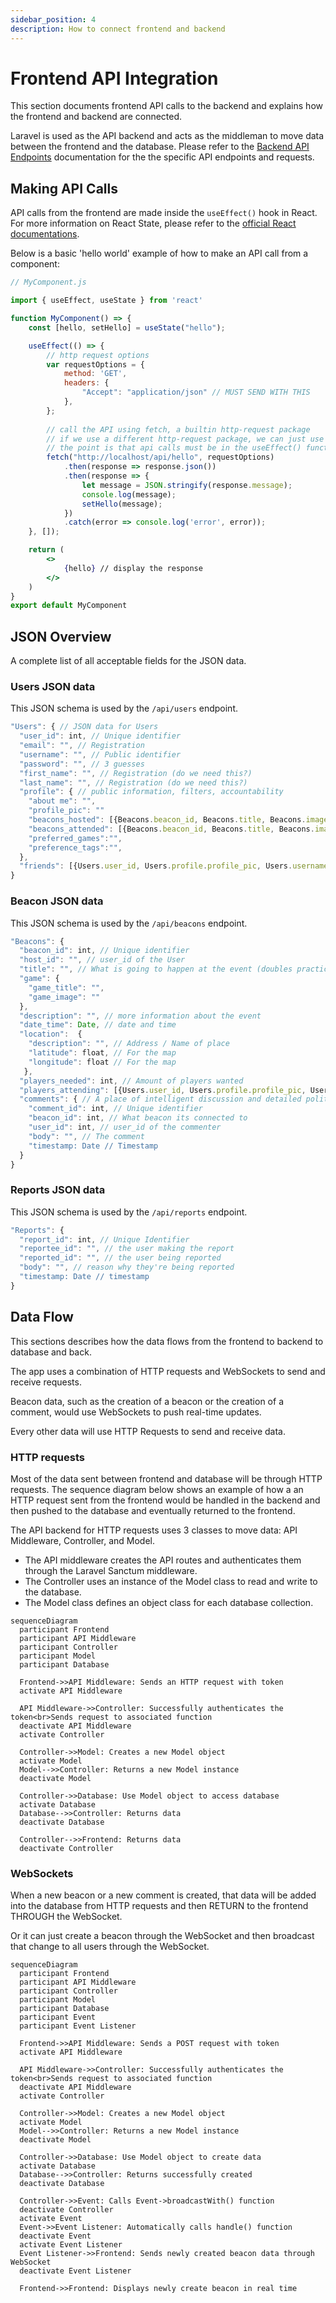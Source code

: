 ```yaml
---
sidebar_position: 4
description: How to connect frontend and backend
---
```

# Frontend API Integration

This section documents frontend API calls to the backend and explains how the frontend and backend are connected.

Laravel is used as the API backend and acts as the middleman to move data between the frontend and the database. Please refer to the [Backend API Endpoints](/docs/api-specification/backend-api-endpoints/) documentation for the the specific API endpoints and requests.

## Making API Calls
API calls from the frontend are made inside the `useEffect()` hook in React. For more information on React State, please refer to the [official React documentations](https://react.dev/).

<!-- TODO: Update the http request library -->
<!-- TODO: Update the backend url -->
Below is a basic 'hello world' example of how to make an API call from a component:
```jsx
// MyComponent.js

import { useEffect, useState } from 'react'

function MyComponent() => {
    const [hello, setHello] = useState("hello");

    useEffect(() => {
        // http request options 
        var requestOptions = {
            method: 'GET',
            headers: {
                "Accept": "application/json" // MUST SEND WITH THIS
            },
        };
        
        // call the API using fetch, a builtin http-request package
        // if we use a different http-request package, we can just use that
        // the point is that api calls must be in the useEffect() function
        fetch("http://localhost/api/hello", requestOptions)
            .then(response => response.json())
            .then(response => {
                let message = JSON.stringify(response.message);
                console.log(message);
                setHello(message);
            })
            .catch(error => console.log('error', error));
    }, []);

    return (
        <>
            {hello} // display the response
        </>
    )
}
export default MyComponent
```

## JSON Overview

A complete list of all acceptable fields for the JSON data.
<!-- TODO: make sure to match the JSON fields with the database diagram! -->

### Users JSON data

This JSON schema is used by the `/api/users` endpoint.

```js
"Users": { // JSON data for Users
  "user_id": int, // Unique identifier
  "email": "", // Registration
  "username": "", // Public identifier
  "password": "", // 3 guesses
  "first_name": "", // Registration (do we need this?)
  "last_name": "", // Registration (do we need this?)
  "profile": { // public information, filters, accountability
    "about me": "",
    "profile_pic": ""
    "beacons_hosted": [{Beacons.beacon_id, Beacons.title, Beacons.image}, {}],
    "beacons_attended": [{Beacons.beacon_id, Beacons.title, Beacons.image}. {}],
    "preferred_games":"",
    "preference_tags":"",
  },
  "friends": [{Users.user_id, Users.profile.profile_pic, Users.username}, {}]
}
```

### Beacon JSON data

This JSON schema is used by the `/api/beacons` endpoint.

```js
"Beacons": {
  "beacon_id": int, // Unique identifier
  "host_id": "", // user_id of the User
  "title": "", // What is going to happen at the event (doubles practice, mario wonder, pokemans vgc, etc.)
  "game": {
    "game_title": "",
    "game_image": ""
  },
  "description": "", // more information about the event
  "date_time": Date, // date and time 
  "location":  {
    "description": "", // Address / Name of place
    "latitude": float, // For the map
    "longitude": float // For the map
   },
  "players_needed": int, // Amount of players wanted
  "players_attending": [{Users.user_id, Users.profile.profile_pic, Users.username}, {}], // List of players attended
  "comments": { // A place of intelligent discussion and detailed politics
    "comment_id": int, // Unique identifier
    "beacon_id": int, // What beacon its connected to
    "user_id": int, // user_id of the commenter
    "body": "", // The comment
    "timestamp: Date // Timestamp
  }
}
```

### Reports JSON data

This JSON schema is used by the `/api/reports` endpoint.

```js
"Reports": {
  "report_id": int, // Unique Identifier
  "reportee_id": "", // the user making the report
  "reported_id": "", // the user being reported
  "body": "", // reason why they're being reported
  "timestamp: Date // timestamp
}
```

## Data Flow

This sections describes how the data flows from the frontend to backend to database and back.

The app uses a combination of HTTP requests and WebSockets to send and receive requests.

Beacon data, such as the creation of a beacon or the creation of a comment, would use WebSockets to push real-time updates.

Every other data will use HTTP Requests to send and receive data.

### HTTP requests

Most of the data sent between frontend and database will be through HTTP requests. The sequence diagram below shows an example of how a an HTTP request sent from the frontend would be handled in the backend and then pushed to the database and eventually returned to the frontend.

The API backend for HTTP requests uses 3 classes to move data: API Middleware, Controller, and Model.
- The API middleware creates the API routes and authenticates them through the Laravel Sanctum middleware.
- The Controller uses an instance of the Model class to read and write to the database.
- The Model class defines an object class for each database collection.

```mermaid
sequenceDiagram
  participant Frontend
  participant API Middleware
  participant Controller
  participant Model
  participant Database

  Frontend->>API Middleware: Sends an HTTP request with token
  activate API Middleware
  
  API Middleware->>Controller: Successfully authenticates the token<br>Sends request to associated function
  deactivate API Middleware
  activate Controller

  Controller->>Model: Creates a new Model object
  activate Model
  Model-->>Controller: Returns a new Model instance
  deactivate Model

  Controller->>Database: Use Model object to access database
  activate Database
  Database-->>Controller: Returns data
  deactivate Database
  
  Controller-->>Frontend: Returns data
  deactivate Controller
```

### WebSockets

<!-- TODO: Decide how the websocket data will be used -->
When a new beacon or a new comment is created, that data will be added into the database from HTTP requests and then RETURN to the frontend THROUGH the WebSocket.

Or it can just create a beacon through the WebSocket and then broadcast that change to all users through the WebSocket.

```mermaid
sequenceDiagram
  participant Frontend
  participant API Middleware
  participant Controller
  participant Model
  participant Database
  participant Event
  participant Event Listener

  Frontend->>API Middleware: Sends a POST request with token
  activate API Middleware
  
  API Middleware->>Controller: Successfully authenticates the token<br>Sends request to associated function
  deactivate API Middleware
  activate Controller

  Controller->>Model: Creates a new Model object
  activate Model
  Model-->>Controller: Returns a new Model instance
  deactivate Model

  Controller->>Database: Use Model object to create data
  activate Database
  Database-->>Controller: Returns successfully created
  deactivate Database
  
  Controller->>Event: Calls Event->broadcastWith() function
  deactivate Controller
  activate Event
  Event->>Event Listener: Automatically calls handle() function
  deactivate Event
  activate Event Listener
  Event Listener->>Frontend: Sends newly created beacon data through WebSocket
  deactivate Event Listener

  Frontend->>Frontend: Displays newly create beacon in real time
```